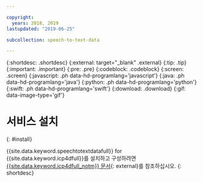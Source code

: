 ```yaml
---

copyright:
  years: 2018, 2019
lastupdated: "2019-06-25"

subcollection: speech-to-text-data

---
```


{:shortdesc: .shortdesc}
{:external: target="_blank" .external}
{:tip: .tip}
{:important: .important}
{:pre: .pre}
{:codeblock: .codeblock}
{:screen: .screen}
{:javascript: .ph data-hd-programlang='javascript'}
{:java: .ph data-hd-programlang='java'}
{:python: .ph data-hd-programlang='python'}
{:swift: .ph data-hd-programlang='swift'}
{:download: .download}
{:gif: data-image-type='gif'}

# 서비스 설치
{: #install}

{{site.data.keyword.speechtotextdatafull}} for {{site.data.keyword.icp4dfull}}를 설치하고 구성하려면 [{{site.data.keyword.icp4dfull_notm}} 문서](https://docs-icpdata.mybluemix.net/extend/com.ibm.icpdata.doc/zen/admin/add-ons.html#add-ons__ai){: external}를 참조하십시오.
{: shortdesc}

